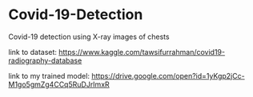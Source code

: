 # Covid-19-Detection
Covid-19 detection using X-ray images of chests

link to dataset: https://www.kaggle.com/tawsifurrahman/covid19-radiography-database

link to my trained model: https://drive.google.com/open?id=1yKgp2jCc-M1go5gmZg4CCq5RuDJrImxR
